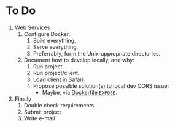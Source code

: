 # To Do

1. Web Services
    1. Configure Docker.
        1. Build everything.
        2. Serve everything.
        3. Preferrably, form the Unix-appropriate directories.
    2. Document how to develop locally, and why:
        1. Run project.
        2. Run project/client.
        3. Load client in Safari.
        4. Propose possible solution(s) to local dev CORS issue:
            - Maybe, via [Dockerfile `EXPOSE`](https://docs.docker.com/engine/reference/builder/#expose).
2. Finally
    1. Double check requirements
    2. Submit project
    3. Write e-mail
